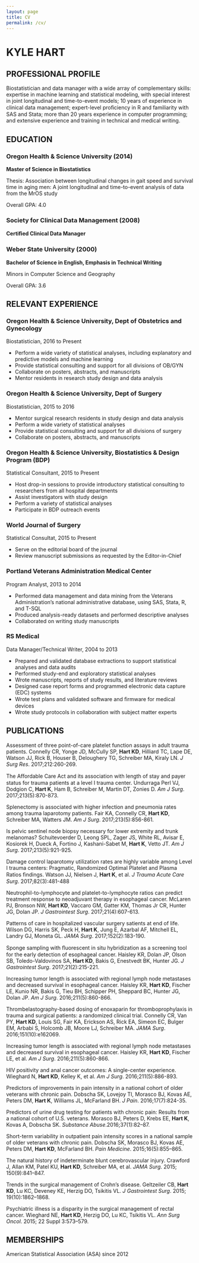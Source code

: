```yaml
---
layout: page
title: CV
permalink: /cv/
---
```


# KYLE HART #

## PROFESSIONAL PROFILE ##
Biostatistician and data manager with a wide array of complementary
skills: expertise in machine learning and statistical modeling, with
special interest in joint longitudinal and time-to-event models; 10
years of experience in clinical data management; expert-level
proﬁciency in R and familiarity with SAS and Stata; more than 20
years experience in computer programming; and extensive experience
and training in technical and medical writing.

## EDUCATION ##

### Oregon Health & Science University (2014) ###
**Master of Science in Biostatistics**

Thesis: Association between longitudinal changes in gait speed and 
survival time in aging men: A joint longitudinal and time-to-event 
analysis of data from the MrOS study

Overall GPA: 4.0

### Society for Clinical Data Management (2008) ###
**Certiﬁed Clinical Data Manager**

### Weber State University (2000) ###
**Bachelor of Science in English, Emphasis in Technical Writing**

Minors in Computer Science and Geography

Overall GPA: 3.6

## RELEVANT EXPERIENCE ##

### Oregon Health & Science University, Dept of Obstetrics and Gynecology ###
Biostatistician, 2016 to Present
* Perform a wide variety of statistical analyses, including explanatory and predictive models and machine learning
* Provide statistical consulting and support for all divisions of OB/GYN
* Collaborate on posters, abstracts, and manuscripts
* Mentor residents in research study design and data analysis

### Oregon Health & Science University, Dept of Surgery ### 
Biostatistician, 2015 to 2016
* Mentor surgical research residents in study design and data analysis
* Perform a wide variety of statistical analyses
* Provide statistical consulting and support for all divisions of surgery
* Collaborate on posters, abstracts, and manuscripts

### Oregon Health & Science University, Biostatistics & Design Program (BDP) ###
Statistical Consultant, 2015 to Present
* Host drop-in sessions to provide introductory statistical consulting to researchers from all hospital departments
* Assist investigators with study design
* Perform a variety of statistical analyses
* Participate in BDP outreach events

### World Journal of Surgery ###
Statistical Consultat, 2015 to Present
* Serve on the editorial board of the journal
* Review manuscript submissions as requested by the Editor-in-Chief

### Portland Veterans Administration Medical Center ###
Program Analyst, 2013 to 2014
* Performed data management and data mining from the Veterans Administration’s national administrative database, using SAS, Stata, R, and T-SQL
* Produced analysis-ready datasets and performed descriptive analyses
* Collaborated on writing study manuscripts

### RS Medical ###
Data Manager/Technical Writer, 2004 to 2013
* Prepared and validated database extractions to support statistical analyses and data audits
* Performed study-end and exploratory statistical analyses
* Wrote manuscripts, reports of study results, and literature reviews
* Designed case report forms and programmed electronic data capture (EDC) systems
* Wrote test plans and validated software and ﬁrmware for medical devices
* Wrote study protocols in collaboration with subject matter experts

## PUBLICATIONS ##
Assessment of three point-of-care platelet function assays in adult
trauma patients. Connelly CR, Yonge JD, McCully SP, **Hart KD**, Hilliard TC, Lape DE, Watson
JJ, Rick B, Houser B, Deloughery TG, Schreiber MA, Kiraly LN. _J Surg Res_. 2017;212:260-269.

The Aﬀordable Care Act and its association with length of stay and
payer status for trauma patients at a level I trauma center.
Undurraga Perl VJ, Dodgion C, **Hart K**, Ham B, Schreiber M, Martin DT, Zonies D.
_Am J Surg_. 2017;213(5):870-873.

Splenectomy is associated with higher infection and pneumonia rates
among trauma laparotomy patients. Fair KA, Connelly CR, **Hart KD**, Schreiber MA, Watters JM.
*Am J Surg*. 2017;213(5):856-861.

Is pelvic sentinel node biopsy necessary for lower extremity and
trunk melanomas? Schuitevoerder D, Leong SPL, Zager JS, White RL,
Avisar E, Kosiorek H, Dueck A, Fortino J, Kashani-Sabet M, **Hart K**, Vetto JT. 
*Am J Surg*. 2017;213(5):921-925.

Damage control laparotomy utilization rates are highly variable
among Level I trauma centers: Pragmatic, Randomized Optimal Platelet
and Plasma Ratios ﬁndings. Watson JJ, Nielsen J, **Hart K**, et al. *J Trauma Acute Care Surg*.
2017;82(3):481-488

Neutrophil-to-lymphocyte and platelet-to-lymphocyte ratios can
predict treatment response to neoadjuvant therapy in
esophageal cancer. McLaren PJ, Bronson NW, **Hart KD**, Vaccaro GM, Gatter KM, Thomas
Jr CR, Hunter JG, Dolan JP. *J Gastrointest Surg*. 2017;21(4):607-613.

Patterns of care in hospitalized vascular surgery satients at end
of life. Wilson DG, Harris SK, Peck H,
**Hart K**, Jung E, Azarbal AF, Mitchell
EL, Landry GJ, Moneta GL. *JAMA Surg*. 2017;152(2):183-190.

Sponge sampling with ﬂuorescent in situ hybridization as a screening
tool for the early detection of esophageal cancer. Haisley KR, Dolan
JP, Olson SB, Toledo-Valdovinos SA, **Hart KD**, Bakis G, Enestvedt BK,
Hunter JG. *J Gastrointest Surg*.
2017;21(2):215-221.

Increasing tumor length is associated with regional lymph node
metastases and decreased survival in esophageal cancer. Haisley KR,
**Hart KD**, Fischer LE, Kunio NR,
Bakis G, Tieu BH, Schipper PH, Sheppard BC, Hunter JG, Dolan JP.
*Am J Surg*. 2016;211(5):860-866.

Thrombelastography-based dosing of enoxaparin for thromboprophylaxis
in trauma and surgical patients: a randomized clinical trial.
Connelly CR, Van PY, **Hart KD**,
Louis SG, Fair KA, Erickson AS, Rick EA, Simeon EC, Bulger EM,
Arbabi S, Holcomb JB, Moore LJ, Schreiber MA. *JAMA Surg*. 2016;151(10):e162069.

Increasing tumor length is associated with regional lymph node
metastases and decreased survival in esophageal cancer. Haisley KR,
**Hart KD**, Fischer LE, et al.
*Am J Surg*. 2016;211(5):860-866.

HIV positivity and anal cancer outcomes: A single-center experience.
Wieghard N, **Hart KD**, Kelley K,
et al. *Am J Surg*. 2016;211(5):886-893.

Predictors of improvements in pain intensity in a national cohort of
older veterans with chronic pain. Dobscha SK, Lovejoy TI, Morasco
BJ, Kovas AE, Peters DM, **Hart K**,
Williams JL, McFarland BH. *J Pain*. 2016;17(7):824-35.

Predictors of urine drug testing for patients with chronic pain:
Results from a national cohort of U.S. veterans. Morasco BJ, Peters
D, Krebs EE, **Hart K**, Kovas A,
Dobscha SK. *Substance Abuse*.2016;37(1):82–87.

Short-term variability in outpatient pain intensity scores in a
national sample of older veterans with chronic pain. Dobscha SK,
Morasco BJ, Kovas AE, Peters DM, **Hart KD**, McFarland BH. *Pain Medicine*. 2015;16(5):855–865.

The natural history of indeterminate blunt cerebrovascular injury.
Crawford J, Allan KM, Patel KU, **Hart KD**, Schreiber MA, et al. *JAMA Surg*. 2015; 150(9):841–847.

Trends in the surgical management of Crohn’s disease. Geltzeiler CB,
**Hart KD**, Lu KC, Deveney KE, Herzig DO, Tsikitis VL. *J Gastrointest Surg*. 2015; 19(10):1862–1868.

Psychiatric illness is a disparity in the surgical management of
rectal cancer. Wieghard NE, **Hart KD**, Herzig DO, Lu KC, Tsikitis VL. *Ann Surg Oncol*. 2015; 22 Suppl
3:573–579.

## MEMBERSHIPS ##
American Statistical Association (ASA) since 2012
